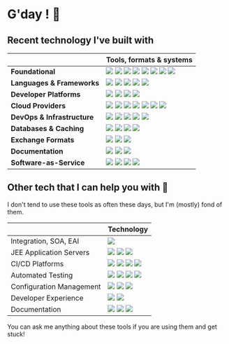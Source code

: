 # G'day ! 👋

## Recent technology I've built with

|   | Tools, formats & systems  |
| ----------------- | ------ |
| **Foundational** | ![](https://img.shields.io/badge/-Git-000000?logo=git) ![](https://img.shields.io/badge/-Bash-000000?logo=gnubash) ![](https://img.shields.io/badge/-macOS-000000?logo=apple) ![](https://img.shields.io/badge/-Make-000000?logo=make) ![](https://img.shields.io/badge/-cURL-000000?logo=curl) ![](https://img.shields.io/badge/-Homebrew-000000?logo=homebrew) ![](https://img.shields.io/badge/-NPM-000000?logo=npm) ![](https://img.shields.io/badge/-GPT-000000?logo=openai) |
| **Languages & Frameworks** | ![](https://img.shields.io/badge/-Javascript-000000?logo=javascript) ![](https://img.shields.io/badge/-Python-000000?logo=python) ![](https://img.shields.io/badge/-Go-000000?logo=go) ![](https://img.shields.io/badge/-Terraform-000000?logo=terraform) ![](https://img.shields.io/badge/-React-000000?logo=react) |
| **Developer Platforms** | ![](https://img.shields.io/badge/-Backstage-000000?logo=backstage) ![](https://img.shields.io/badge/-SonarQube-000000?logo=sonarqube) ![](https://img.shields.io/badge/-ArgoCD-000000?logo=argo) ![](https://img.shields.io/badge/-Slack_Bots-000000?logo=slack) |
| **Cloud Providers** | ![](https://img.shields.io/badge/-EKS-000000?logo=amazoneks) ![](https://img.shields.io/badge/-EC2-000000?logo=amazonec2) ![](https://img.shields.io/badge/-Google_Cloud-000000?logo=googlecloud) ![](https://img.shields.io/badge/-Cloudflare-000000?logo=cloudflare) ![](https://img.shields.io/badge/-Azure-000000?logo=microsoftazure) ![](https://img.shields.io/badge/-Lambda-000000?logo=awslambda) ![](https://img.shields.io/badge/-Gitub_Actions-000000?logo=githubactions) |
| **DevOps & Infrastructure** | ![](https://img.shields.io/badge/-Docker-000000?logo=docker) ![](https://img.shields.io/badge/-Kubernetes-000000?logo=kubernetes) ![](https://img.shields.io/badge/-Nginx-000000?logo=nginx)  ![](https://img.shields.io/badge/-Jaeger-000000?logo=jaeger) ![](https://img.shields.io/badge/-K6-000000?logo=k6) |
| **Databases & Caching** | ![](https://img.shields.io/badge/-Redis-000000?logo=redis) ![](https://img.shields.io/badge/-MySQL-000000?logo=mysql) ![](https://img.shields.io/badge/-DynamoDb-000000?logo=amazondynamodb) ![](https://img.shields.io/badge/-MongoDB-000000?logo=mongodb) |
| **Exchange Formats** | ![](https://img.shields.io/badge/-JSON-000000?logo=json) ![](https://img.shields.io/badge/-YAML-000000?logo=yaml) ![](https://img.shields.io/badge/-Markdown-000000?logo=markdown) |
| **Documentation** | ![](https://img.shields.io/badge/-Notion-000000?logo=notion) ![](https://img.shields.io/badge/-OpenAPI_(Swagger)-000000?logo=swagger) ![](https://img.shields.io/badge/-MkDocs-000000?logo=materialformkdocs) |
| **Software-as-Service** | ![](https://img.shields.io/badge/-Stripe-000000?logo=stripe) ![](https://img.shields.io/badge/-Google_Translate-000000?logo=googletranslate) ![](https://img.shields.io/badge/-Calendly-000000?logo=calendly) ![](https://img.shields.io/badge/-last.fm-000000?logo=lastdotfm) |

## Other tech that I can help you with 👴

I don't tend to use these tools as often these days, but I'm (mostly) fond of them.

|  | Technology |
| ----------------- | ------ |
| Integration, SOA, EAI | ![](https://img.shields.io/badge/-Oracle_Fusion_Middleware-000000?logo=oracle) |
| JEE Application Servers | ![](https://img.shields.io/badge/-Apache_Tomcat-000000?logo=apachetomcat) ![](https://img.shields.io/badge/-WebLogic-000000?logo=oracle) ![](https://img.shields.io/badge/-SpringBoot-000000?logo=springboot) |
| CI/CD Platforms | ![](https://img.shields.io/badge/-Jenkins-000000?logo=jenkins) ![](https://img.shields.io/badge/-GitLab-000000?logo=gitlab) ![](https://img.shields.io/badge/-Bitbucket-000000?logo=bitbucket) ![](https://img.shields.io/badge/-Travis-000000?logo=travis) |
| Automated Testing | ![](https://img.shields.io/badge/-Gherkin-000000?logo=cucumber) ![](https://img.shields.io/badge/-Robot_Framework-000000?logo=robotframework) ![](https://img.shields.io/badge/-Jest-000000?logo=jest) ![](https://img.shields.io/badge/-Selenium-000000?logo=selenium) |
| Configuration Management | ![](https://img.shields.io/badge/-Puppet-000000?logo=puppet) ![](https://img.shields.io/badge/-Ansible-000000?logo=ansible) ![](https://img.shields.io/badge/-Rundeck-000000?logo=rundeck) |
| Developer Experience | ![](https://img.shields.io/badge/-VMware-000000?logo=vmware) ![](https://img.shields.io/badge/-Vagrant-000000?logo=vagrant) |
| Documentation | ![](https://img.shields.io/badge/-Confluence-000000?logo=confluence)  ![](https://img.shields.io/badge/-Jira-000000?logo=jira)  ![](https://img.shields.io/badge/-Gitbook-000000?logo=gitbook) |

You can ask me anything about these tools if you are using them and get stuck! 

